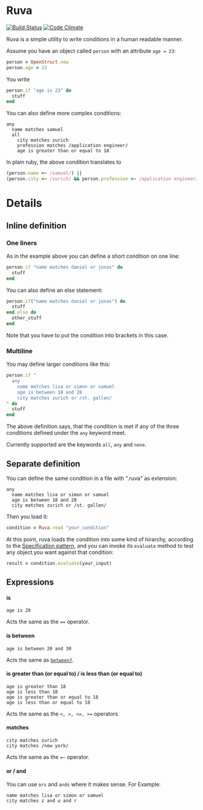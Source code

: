 # Ruva

[![Build Status](https://secure.travis-ci.org/ssmm/ruva.png)](http://travis-ci.org/ssmm/ruva) 
[![Code Climate](https://codeclimate.com/badge.png)](https://codeclimate.com/github/ssmm/ruva)

Ruva is a simple utility to write conditions in a human readable manner.

Assume you have an object called `person` with an attribute `age = 23`:

```ruby
person = OpenStruct.new
person.age = 23
```

You write 

```ruby
person.if "age is 23" do 
  stuff
end
```

You can also define more complex conditions:

    any
      name matches samuel
      all
        city matches zurich
        profession matches /application engineer/
        age is greater than or equal to 18      

In plain ruby, the above condition translates to

```ruby
(person.name =~ /samuel/) ||
(person.city =~ /zurich/ && person.profession =~ /application engineer/ && person.age >= 18)
```

# Details

## Inline definition

### One liners

As in the example above you can define a short condition on one line:

```ruby
person.if "name matches daniel or jonas" do
  stuff
end
```

You can also define an else statement:

```ruby
person.if("name matches daniel or jonas") do
  stuff
end.else do
  other_stuff
end
```

Note that you have to put the condition into brackets in this case.

### Multiline

You may define larger conditions like this:

```ruby
person.if "
  any
    name matches lisa or simon or samuel
    age is between 18 and 28
    city matches zurich or /st. gallen/
" do
  stuff
end
```

The above definition says, that the condition is met if any of the three conditions defined under the 
`any` keyword meet.

Currently supported are the keywords `all`, `any` and `none`.

## Separate definition

You can define the same condition in a file with ".ruva" as extension:

    any
      name matches lisa or simon or samuel
      age is between 18 and 28
      city matches zurich or /st. gallen/

Then you load it:

```ruby
condition = Ruva.read "your_condition"
```

At this point, ruva loads the condition into some kind of hirarchy, according to the 
[Specification pattern](http://en.wikipedia.org/wiki/Specification_pattern), and you can invoke its 
`evaluate` method to test any object you want against that condition:

```ruby
result = condition.evaluate(your_input)
```

## Expressions

#### is

    age is 20

Acts the same as the `==` operator.

#### is between

    age is between 20 and 30

Acts the same as [`between?`](http://www.ruby-doc.org/core-1.9.3/Comparable.html#method-i-between-3F).

#### is greater than (or equal to) / is less than (or equal to)

    age is greater than 18
    age is less than 18
    age is greater than or equal to 18
    age is less than or equal to 18

Acts the same as the `<, >, <=, >=` operators

#### matches

    city matches zurich
    city matches /new york/

Acts the same as the `=~` operator.

#### or / and

You can use `ors` and `ands` where it makes sense. For Example:

    name matches lisa or simon or samuel
    city matches z and u and r